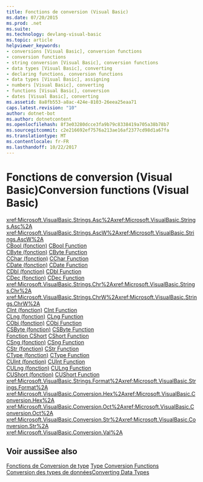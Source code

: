 ```yaml
---
title: Fonctions de conversion (Visual Basic)
ms.date: 07/20/2015
ms.prod: .net
ms.suite: 
ms.technology: devlang-visual-basic
ms.topic: article
helpviewer_keywords:
- conversions [Visual Basic], conversion functions
- conversion functions
- string conversion [Visual Basic], conversion functions
- data types [Visual Basic], converting
- declaring functions, conversion functions
- data types [Visual Basic], assigning
- numbers [Visual Basic], converting
- functions [Visual Basic], conversion
- dates [Visual Basic], converting
ms.assetid: 8a8fb553-a8ac-424e-8103-26eea25eaa71
caps.latest.revision: "10"
author: dotnet-bot
ms.author: dotnetcontent
ms.openlocfilehash: 8f3e03280dcce3fa9b79c8338419a705a38b78b7
ms.sourcegitcommit: c2e216692ef7576a213ae16af2377cd98d1a67fa
ms.translationtype: MT
ms.contentlocale: fr-FR
ms.lasthandoff: 10/22/2017
---
```

# <a name="conversion-functions-visual-basic"></a><span data-ttu-id="c1083-102">Fonctions de conversion (Visual Basic)</span><span class="sxs-lookup"><span data-stu-id="c1083-102">Conversion functions (Visual Basic)</span></span>

<span data-ttu-id="c1083-103"><xref:Microsoft.VisualBasic.Strings.Asc%2A></span><span class="sxs-lookup"><span data-stu-id="c1083-103"><xref:Microsoft.VisualBasic.Strings.Asc%2A></span></span>   
<span data-ttu-id="c1083-104"><xref:Microsoft.VisualBasic.Strings.AscW%2A></span><span class="sxs-lookup"><span data-stu-id="c1083-104"><xref:Microsoft.VisualBasic.Strings.AscW%2A></span></span>   
<span data-ttu-id="c1083-105">[CBool (fonction)](../../../visual-basic/language-reference/functions/type-conversion-functions.md) </span><span class="sxs-lookup"><span data-stu-id="c1083-105">[CBool Function](../../../visual-basic/language-reference/functions/type-conversion-functions.md) </span></span>  
<span data-ttu-id="c1083-106">[CByte (fonction)](../../../visual-basic/language-reference/functions/type-conversion-functions.md) </span><span class="sxs-lookup"><span data-stu-id="c1083-106">[CByte Function](../../../visual-basic/language-reference/functions/type-conversion-functions.md) </span></span>  
<span data-ttu-id="c1083-107">[CChar (fonction)](../../../visual-basic/language-reference/functions/type-conversion-functions.md) </span><span class="sxs-lookup"><span data-stu-id="c1083-107">[CChar Function](../../../visual-basic/language-reference/functions/type-conversion-functions.md) </span></span>  
<span data-ttu-id="c1083-108">[CDate (fonction)](../../../visual-basic/language-reference/functions/type-conversion-functions.md) </span><span class="sxs-lookup"><span data-stu-id="c1083-108">[CDate Function](../../../visual-basic/language-reference/functions/type-conversion-functions.md) </span></span>  
<span data-ttu-id="c1083-109">[CDbl (fonction)](../../../visual-basic/language-reference/functions/type-conversion-functions.md) </span><span class="sxs-lookup"><span data-stu-id="c1083-109">[CDbl Function](../../../visual-basic/language-reference/functions/type-conversion-functions.md) </span></span>  
<span data-ttu-id="c1083-110">[CDec (fonction)](../../../visual-basic/language-reference/functions/type-conversion-functions.md) </span><span class="sxs-lookup"><span data-stu-id="c1083-110">[CDec Function](../../../visual-basic/language-reference/functions/type-conversion-functions.md) </span></span>  
<span data-ttu-id="c1083-111"><xref:Microsoft.VisualBasic.Strings.Chr%2A></span><span class="sxs-lookup"><span data-stu-id="c1083-111"><xref:Microsoft.VisualBasic.Strings.Chr%2A></span></span>   
<span data-ttu-id="c1083-112"><xref:Microsoft.VisualBasic.Strings.ChrW%2A></span><span class="sxs-lookup"><span data-stu-id="c1083-112"><xref:Microsoft.VisualBasic.Strings.ChrW%2A></span></span>   
<span data-ttu-id="c1083-113">[CInt (fonction)](../../../visual-basic/language-reference/functions/type-conversion-functions.md) </span><span class="sxs-lookup"><span data-stu-id="c1083-113">[CInt Function](../../../visual-basic/language-reference/functions/type-conversion-functions.md) </span></span>  
<span data-ttu-id="c1083-114">[CLng (fonction)](../../../visual-basic/language-reference/functions/type-conversion-functions.md) </span><span class="sxs-lookup"><span data-stu-id="c1083-114">[CLng Function](../../../visual-basic/language-reference/functions/type-conversion-functions.md) </span></span>  
<span data-ttu-id="c1083-115">[CObj (fonction)](../../../visual-basic/language-reference/functions/type-conversion-functions.md) </span><span class="sxs-lookup"><span data-stu-id="c1083-115">[CObj Function](../../../visual-basic/language-reference/functions/type-conversion-functions.md) </span></span>  
<span data-ttu-id="c1083-116">[CSByte (fonction)](../../../visual-basic/language-reference/functions/type-conversion-functions.md) </span><span class="sxs-lookup"><span data-stu-id="c1083-116">[CSByte Function](../../../visual-basic/language-reference/functions/type-conversion-functions.md) </span></span>  
<span data-ttu-id="c1083-117">[Fonction CShort](../../../visual-basic/language-reference/functions/type-conversion-functions.md) </span><span class="sxs-lookup"><span data-stu-id="c1083-117">[CShort Function](../../../visual-basic/language-reference/functions/type-conversion-functions.md) </span></span>  
<span data-ttu-id="c1083-118">[CSng (fonction)](../../../visual-basic/language-reference/functions/type-conversion-functions.md) </span><span class="sxs-lookup"><span data-stu-id="c1083-118">[CSng Function](../../../visual-basic/language-reference/functions/type-conversion-functions.md) </span></span>  
<span data-ttu-id="c1083-119">[CStr (fonction)](../../../visual-basic/language-reference/functions/type-conversion-functions.md) </span><span class="sxs-lookup"><span data-stu-id="c1083-119">[CStr Function](../../../visual-basic/language-reference/functions/type-conversion-functions.md) </span></span>  
<span data-ttu-id="c1083-120">[CType (fonction)](../../../visual-basic/language-reference/functions/ctype-function.md) </span><span class="sxs-lookup"><span data-stu-id="c1083-120">[CType Function](../../../visual-basic/language-reference/functions/ctype-function.md) </span></span>  
<span data-ttu-id="c1083-121">[CUInt (fonction)](../../../visual-basic/language-reference/functions/type-conversion-functions.md) </span><span class="sxs-lookup"><span data-stu-id="c1083-121">[CUInt Function](../../../visual-basic/language-reference/functions/type-conversion-functions.md) </span></span>  
<span data-ttu-id="c1083-122">[CULng (fonction)](../../../visual-basic/language-reference/functions/type-conversion-functions.md) </span><span class="sxs-lookup"><span data-stu-id="c1083-122">[CULng Function](../../../visual-basic/language-reference/functions/type-conversion-functions.md) </span></span>  
<span data-ttu-id="c1083-123">[CUShort (fonction)](../../../visual-basic/language-reference/functions/type-conversion-functions.md) </span><span class="sxs-lookup"><span data-stu-id="c1083-123">[CUShort Function](../../../visual-basic/language-reference/functions/type-conversion-functions.md) </span></span>  
<span data-ttu-id="c1083-124"><xref:Microsoft.VisualBasic.Strings.Format%2A></span><span class="sxs-lookup"><span data-stu-id="c1083-124"><xref:Microsoft.VisualBasic.Strings.Format%2A></span></span>   
<span data-ttu-id="c1083-125"><xref:Microsoft.VisualBasic.Conversion.Hex%2A></span><span class="sxs-lookup"><span data-stu-id="c1083-125"><xref:Microsoft.VisualBasic.Conversion.Hex%2A></span></span>   
<span data-ttu-id="c1083-126"><xref:Microsoft.VisualBasic.Conversion.Oct%2A></span><span class="sxs-lookup"><span data-stu-id="c1083-126"><xref:Microsoft.VisualBasic.Conversion.Oct%2A></span></span>   
<span data-ttu-id="c1083-127"><xref:Microsoft.VisualBasic.Conversion.Str%2A></span><span class="sxs-lookup"><span data-stu-id="c1083-127"><xref:Microsoft.VisualBasic.Conversion.Str%2A></span></span>   
<xref:Microsoft.VisualBasic.Conversion.Val%2A>

## <a name="see-also"></a><span data-ttu-id="c1083-128">Voir aussi</span><span class="sxs-lookup"><span data-stu-id="c1083-128">See also</span></span>

<span data-ttu-id="c1083-129">[Fonctions de Conversion de type](../../../visual-basic/language-reference/functions/type-conversion-functions.md) </span><span class="sxs-lookup"><span data-stu-id="c1083-129">[Type Conversion Functions](../../../visual-basic/language-reference/functions/type-conversion-functions.md) </span></span>  
[<span data-ttu-id="c1083-130">Conversion des types de données</span><span class="sxs-lookup"><span data-stu-id="c1083-130">Converting Data Types</span></span>](../../../visual-basic/programming-guide/concepts/linq/converting-data-types.md)
